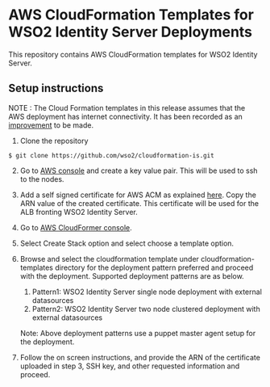 # AWS CloudFormation Templates for WSO2 Identity Server Deployments

This repository contains AWS CloudFormation templates for WSO2 Identity Server.

## Setup instructions

NOTE : The Cloud Formation templates in this release assumes that the AWS deployment has internet connectivity. It has been recorded as an [improvement](https://github.com/wso2/cloudformation-is/issues/4) to be made.

1. Clone the repository
  ```
  $ git clone https://github.com/wso2/cloudformation-is.git
  ```
2. Go to [AWS console](https://console.aws.amazon.com/ec2/v2/home#KeyPairs:sort=keyName) and create a key value pair. This will be used to ssh to the nodes.
3. Add a self signed certificate for AWS ACM as explained [here](https://medium.com/@chamilad/adding-a-self-signed-ssl-certificate-to-aws-acm-88a123a04301). Copy the ARN value of the created certificate. This certificate will be used for the ALB fronting WSO2 Identity Server.
4. Go to [AWS CloudFormer console](https://console.aws.amazon.com/cloudformation/home).
5. Select Create Stack option and select choose a template option.
6. Browse and select the cloudformation template under cloudformation-templates directory for the deployment pattern 
preferred and proceed with the deployment. Supported deployment patterns are as below.
   1. Pattern1: WSO2 Identity Server single node deployment with external datasources
   2. Pattern2: WSO2 Identity Server two node clustered deployment with external datasources
  
   Note:
   Above deployment patterns use a puppet master agent setup for the deployment.
7. Follow the on screen instructions, and provide the ARN of the certificate uploaded in step 3, SSH key, and other 
requested information and proceed.  
 

